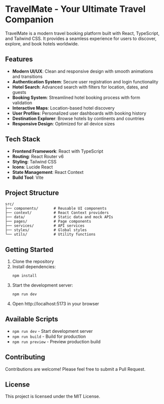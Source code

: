 # TravelMate - Your Ultimate Travel Companion

TravelMate is a modern travel booking platform built with React, TypeScript, and Tailwind CSS. It provides a seamless experience for users to discover, explore, and book hotels worldwide.

## Features

- **Modern UI/UX**: Clean and responsive design with smooth animations and transitions
- **Authentication System**: Secure user registration and login functionality
- **Hotel Search**: Advanced search with filters for location, dates, and guests
- **Booking System**: Streamlined hotel booking process with form validation
- **Interactive Maps**: Location-based hotel discovery
- **User Profiles**: Personalized user dashboards with booking history
- **Destination Explorer**: Browse hotels by continents and countries
- **Responsive Design**: Optimized for all device sizes

## Tech Stack

- **Frontend Framework**: React with TypeScript
- **Routing**: React Router v6
- **Styling**: Tailwind CSS
- **Icons**: Lucide React
- **State Management**: React Context
- **Build Tool**: Vite

## Project Structure

```
src/
├── components/       # Reusable UI components
├── context/          # React Context providers
├── data/             # Static data and mock APIs
├── pages/            # Page components
├── services/         # API services
├── styles/           # Global styles
└── utils/            # Utility functions
```

## Getting Started

1. Clone the repository
2. Install dependencies:
   ```bash
   npm install
   ```
3. Start the development server:
   ```bash
   npm run dev
   ```
4. Open http://localhost:5173 in your browser

## Available Scripts

- `npm run dev` - Start development server
- `npm run build` - Build for production
- `npm run preview` - Preview production build

## Contributing

Contributions are welcome! Please feel free to submit a Pull Request.

## License

This project is licensed under the MIT License.
